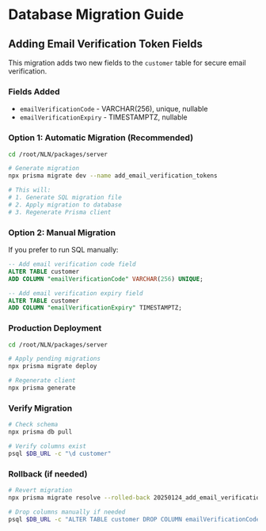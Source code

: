 # Database Migration Guide

## Adding Email Verification Token Fields

This migration adds two new fields to the `customer` table for secure email verification.

### Fields Added
- `emailVerificationCode` - VARCHAR(256), unique, nullable
- `emailVerificationExpiry` - TIMESTAMPTZ, nullable

### Option 1: Automatic Migration (Recommended)

```bash
cd /root/NLN/packages/server

# Generate migration
npx prisma migrate dev --name add_email_verification_tokens

# This will:
# 1. Generate SQL migration file
# 2. Apply migration to database
# 3. Regenerate Prisma client
```

### Option 2: Manual Migration

If you prefer to run SQL manually:

```sql
-- Add email verification code field
ALTER TABLE customer 
ADD COLUMN "emailVerificationCode" VARCHAR(256) UNIQUE;

-- Add email verification expiry field
ALTER TABLE customer 
ADD COLUMN "emailVerificationExpiry" TIMESTAMPTZ;
```

### Production Deployment

```bash
cd /root/NLN/packages/server

# Apply pending migrations
npx prisma migrate deploy

# Regenerate client
npx prisma generate
```

### Verify Migration

```bash
# Check schema
npx prisma db pull

# Verify columns exist
psql $DB_URL -c "\d customer"
```

### Rollback (if needed)

```bash
# Revert migration
npx prisma migrate resolve --rolled-back 20250124_add_email_verification_tokens

# Drop columns manually if needed
psql $DB_URL -c "ALTER TABLE customer DROP COLUMN emailVerificationCode, DROP COLUMN emailVerificationExpiry;"
```
